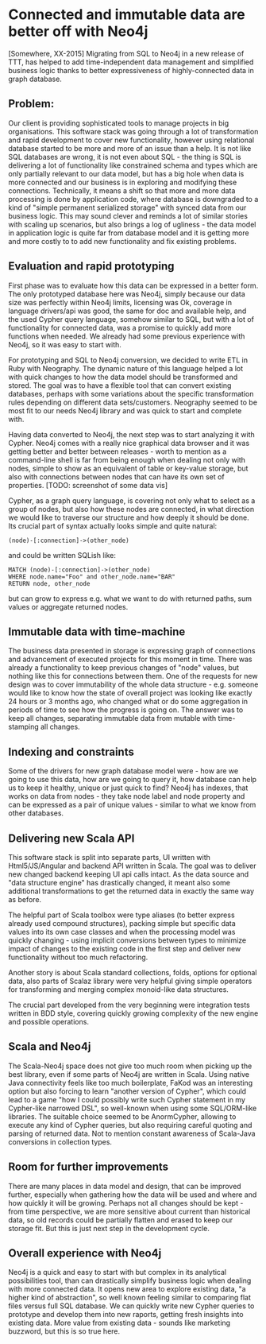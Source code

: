 # Connected and immutable data are better off with Neo4j

[Somewhere, XX-2015]
Migrating from SQL to Neo4j in a new release of TTT, has helped to add time-independent data management and simplified business logic thanks to better expressiveness of highly-connected data in graph database.

## Problem:

Our client is providing sophisticated tools to manage projects in big organisations. This software stack was going through a lot of transformation and rapid development to cover new functionality, however using relational database started to be more and more of an issue than a help. It is not like SQL databases are wrong, it is not even about SQL - the thing is SQL is delivering a lot of functionality like constrained schema and types which are only partially relevant to our data model, but has a big hole when data is more connected and our business is in exploring and modifying these connections. Technically, it means a shift so that more and more data processing is done by application code, where database is downgraded to a kind of "simple permanent serialized storage" with synced data from our business logic. This may sound clever and reminds a lot of similar stories with scaling up scenarios, but also brings a log of ugliness - the data model in application logic is quite far from database model and it is getting more and more costly to to add new functionality and fix existing problems.

## Evaluation and rapid prototyping

First phase was to evaluate how this data can be expressed in a better form. The only prototyped database here was Neo4j, simply because our data size was perfectly within Neo4j limits, licensing was Ok, coverage in language drivers/api was good, the same for doc and available help, and the used Cypher query language, somehow similar to SQL, but with a lot of functionality for connected data, was a promise to quickly add more functions when needed. We already had some previous experience with Neo4j, so it was easy to start with.

For prototyping and SQL to Neo4j conversion, we decided to write ETL in Ruby with Neography. The dynamic nature of this language helped a lot with quick changes to how the data model should be transformed and stored. The goal was to have a flexible tool that can convert existing databases, perhaps with some variations about the specific transformation rules depending on different data sets/customers. Neography seemed to be most fit to our needs Neo4j library and was quick to start and complete with.

Having data converted to Neo4j, the next step was to start analyzing it with Cypher. Neo4j comes with a really nice graphical data browser and it was getting better and better between releases - worth to mention as a command-line shell is far from being enough when dealing not only with nodes, simple to show as an equivalent of table or key-value storage, but also with connections between nodes that can have its own set of properties.
[TODO: screenshot of some data vis]

Cypher, as a graph query language, is covering not only what to select as a group of nodes, but also how these nodes are connected, in what direction we would like to traverse our structure and how deeply it should be done. Its crucial part of syntax actually looks simple and quite natural:

```
(node)-[:connection]->(other_node)
```

and could be written SQLish like:

```
MATCH (node)-[:connection]->(other_node)
WHERE node.name="Foo" and other_node.name="BAR"
RETURN node, other_node
```

but can grow to express e.g. what we want to do with returned paths, sum values or aggregate returned nodes.

## Immutable data with time-machine

The business data presented in storage is expressing graph of connections and advancement of executed projects for this moment in time. There was already a functionality to keep previous changes of "node" values, but nothing like this for connections between them. One of the requests for new design was to cover immutability of the whole data structure - e.g. someone would like to know how the state of overall project was looking like exactly 24 hours or 3 months ago, who changed what or do some aggregation in periods of time to see how the progress is going on. The answer was to keep all changes, separating immutable data from mutable with time-stamping all changes.

## Indexing and constraints

Some of the drivers for new graph database model were - how are we going to use this data, how are we going to query it, how database can help us to keep it healthy, unique or just quick to find? Neo4j has indexes, that works on data from nodes - they take node label and node property and can be expressed as a pair of unique values - similar to what we know from other databases.

## Delivering new Scala API

This software stack is split into separate parts, UI written with Html5/JS/Angular and backend API written in Scala. The goal was to deliver new changed backend keeping UI api calls intact. As the data source and "data structure engine" has drastically changed, it meant also some additional transformations to get the returned data in exactly the same way as before.

The helpful part of Scala toolbox were type aliases (to better express already used compound structures), packing simple but specific data values into its own case classes and when the processing model was quickly changing - using implicit conversions between types to minimize impact of changes to the existing code in the first step and deliver new functionality without too much refactoring.

Another story is about Scala standard collections, folds, options for optional data, also parts of Scalaz library were very helpful giving simple operators for transforming and merging complex monoid-like data structures.

The crucial part developed from the very beginning were integration tests written in BDD style, covering quickly growing complexity of the new engine and possible operations.

## Scala and Neo4j

The Scala-Neo4j space does not give too much room when picking up the best library, even if some parts of Neo4j are written in Scala. Using native Java connectivity feels like too much boilerplate, FaKod was an interesting option but also forcing to learn "another version of Cypher", which could lead to a game "how I could possibly write such Cypher statement in my Cypher-like narrowed DSL", so well-known when using some SQL/ORM-like libraries. The suitable choice seemed to be AnormCypher, allowing to execute any kind of Cypher queries, but also requiring careful quoting and parsing of returned data. Not to mention constant awareness of Scala-Java conversions in collection types.

## Room for further improvements

There are many places in data model and design, that can be improved further, especially when gathering how the data will be used and where and how quickly it will be growing. Perhaps not all changes should be kept - from time perspective, we are more sensitive about current than historical data, so old records could be partially flatten and erased to keep our storage fit. But this is just next step in the development cycle.

## Overall experience with Neo4j

Neo4j is a quick and easy to start with but complex in its analytical possibilities tool, than can drastically simplify business logic when dealing with more connected data. It opens new area to explore existing data, "a higher kind of abstraction", so well known feeling similar to comparing flat files versus full SQL database. We can quickly write new Cypher queries to prototype and develop them into new raports, getting fresh insights into existing data. More value from existing data - sounds like marketing buzzword, but this is so true here.
